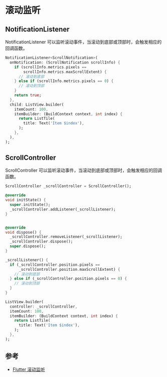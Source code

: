 # 滚动监听

## NotificationListener

NotificationListener 可以监听滚动事件，当滚动到底部或顶部时，会触发相应的回调函数。

```dart
NotificationListener<ScrollNotification>(
  onNotification: (ScrollNotification scrollInfo) {
    if (scrollInfo.metrics.pixels ==
        scrollInfo.metrics.maxScrollExtent) {
      // 滚动到底部
    } else if (scrollInfo.metrics.pixels == 0) {
      // 滚动到顶部
    }
    return true;
  },
  child: ListView.builder(
    itemCount: 100,
    itemBuilder: (BuildContext context, int index) {
      return ListTile(
        title: Text('Item $index'),
      );
    },
  ),
);
```

## ScrollController

ScrollController 可以监听滚动事件，当滚动到底部或顶部时，会触发相应的回调函数。

```dart
ScrollController _scrollController = ScrollController();

@override
void initState() {
  super.initState();
  _scrollController.addListener(_scrollListener);
}


@override
void dispose() {
  _scrollController.removeListener(_scrollListener);
  _scrollController.dispose();
  super.dispose();
}

_scrollListener() {
  if (_scrollController.position.pixels ==
      _scrollController.position.maxScrollExtent) {
    // 滚动到底部
  } else if (_scrollController.position.pixels == 0) {
    // 滚动到顶部
  }
}

ListView.builder(
  controller: _scrollController,
  itemCount: 100,
  itemBuilder: (BuildContext context, int index) {
    return ListTile(
      title: Text('Item $index'),
    );
  },
);
```

## 参考

- [Flutter 滚动监听](https://www.jianshu.com/p/8d8c7f8f7b6c)
